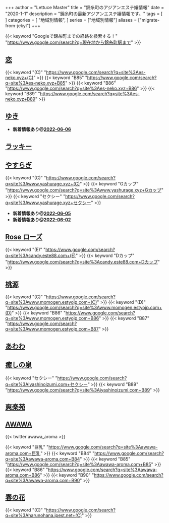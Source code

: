 +++
author = "Lettuce Master"
title = "錦糸町のアジアンエステ嬢情報"
date = "2020-1-1"
description = "錦糸町の最新アジアンエステ嬢情報です。"
tags = [
]
categories = [
    "地域別情報",
]
series = ["地域別情報"]
aliases = ["migrate-from-jekyl"]
+++

{{< keyword "Googleで錦糸町までの経路を検索する！" "https://www.google.com/search?q=現在地から錦糸町駅まで" >}}

## [恋](http://es-neko.xyz/)
{{< keyword "(C)" "https://www.google.com/search?q=site%3Aes-neko.xyz+(C)" >}} {{< keyword "B85" "https://www.google.com/search?q=site%3Aes-neko.xyz+B85" >}} {{< keyword "B86" "https://www.google.com/search?q=site%3Aes-neko.xyz+B86" >}} {{< keyword "B89" "https://www.google.com/search?q=site%3Aes-neko.xyz+B89" >}} 

## [ゆき](http://yumeie.work/)


- **新着情報あり@[2022-06-06](/post/2022-06-06)**
## [ラッキー](http://www.es-raku.link/)


## [やすらぎ](http://www.yashurage.xyz/)
{{< keyword "(C)" "https://www.google.com/search?q=site%3Awww.yashurage.xyz+(C)" >}} {{< keyword "Gカップ" "https://www.google.com/search?q=site%3Awww.yashurage.xyz+Gカップ" >}} {{< keyword "セクシー" "https://www.google.com/search?q=site%3Awww.yashurage.xyz+セクシー" >}} 

- **新着情報あり@[2022-06-05](/post/2022-06-05)**
- **新着情報あり@[2022-06-02](/post/2022-06-02)**
## [Rose ローズ](http://candy.este88.com/)
{{< keyword "(E)" "https://www.google.com/search?q=site%3Acandy.este88.com+(E)" >}} {{< keyword "Dカップ" "https://www.google.com/search?q=site%3Acandy.este88.com+Dカップ" >}} 

## [桃源](http://www.momogen.estyojp.com/)
{{< keyword "(C)" "https://www.google.com/search?q=site%3Awww.momogen.estyojp.com+(C)" >}} {{< keyword "(D)" "https://www.google.com/search?q=site%3Awww.momogen.estyojp.com+(D)" >}} {{< keyword "B86" "https://www.google.com/search?q=site%3Awww.momogen.estyojp.com+B86" >}} {{< keyword "B87" "https://www.google.com/search?q=site%3Awww.momogen.estyojp.com+B87" >}} 

## [あわわ](https://www.awawa-es.info/)


## [癒しの泉](https://iyashinoizumi.com/)
{{< keyword "セクシー" "https://www.google.com/search?q=site%3Aiyashinoizumi.com+セクシー" >}} {{< keyword "B89" "https://www.google.com/search?q=site%3Aiyashinoizumi.com+B89" >}} 

## [爽楽苑](http://akasuri.net/)


## [AWAWA](https://awawa-aroma.com/)


{{< twitter awawa_aroma >}}

{{< keyword "巨乳" "https://www.google.com/search?q=site%3Aawawa-aroma.com+巨乳" >}} {{< keyword "B84" "https://www.google.com/search?q=site%3Aawawa-aroma.com+B84" >}} {{< keyword "B85" "https://www.google.com/search?q=site%3Aawawa-aroma.com+B85" >}} {{< keyword "B86" "https://www.google.com/search?q=site%3Aawawa-aroma.com+B86" >}} {{< keyword "B90" "https://www.google.com/search?q=site%3Aawawa-aroma.com+B90" >}} 

## [春の花](http://harunohana.jpest.net/)
{{< keyword "(C)" "https://www.google.com/search?q=site%3Aharunohana.jpest.net+(C)" >}} 

